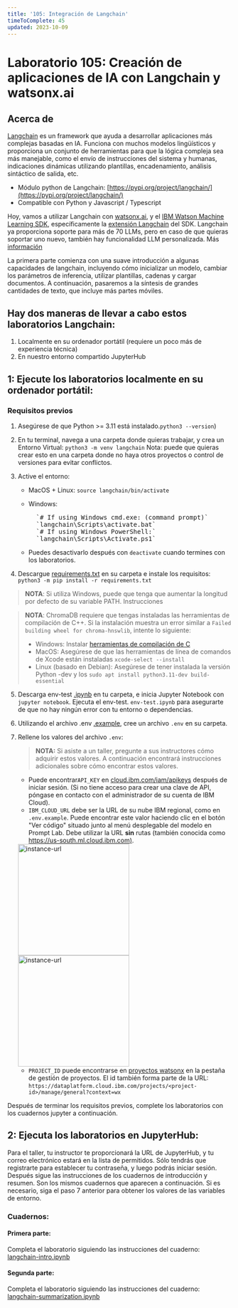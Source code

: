 ```yaml
---
title: '105: Integración de Langchain'
timeToComplete: 45
updated: 2023-10-09
---
```


# Laboratorio 105: Creación de aplicaciones de IA con Langchain y watsonx.ai

## Acerca de

[Langchain](https://docs.langchain.com/docs/) es un framework que ayuda a desarrollar aplicaciones más complejas basadas en IA. Funciona con muchos modelos lingüísticos y proporciona un conjunto de herramientas para que la lógica compleja sea más manejable, como el envío de instrucciones del sistema y humanas, indicaciones dinámicas utilizando plantillas, encadenamiento, análisis sintáctico de salida, etc.

*   Módulo python de Langchain: [https://pypi.org/project/langchain/](https://pypi.org/project/langchain/)
*   Compatible con Python y Javascript / Typescript

Hoy, vamos a utilizar Langchain con [watsonx.ai](https://www.ibm.com/products/watsonx-ai), y el [IBM Watson Machine Learning SDK](https://ibm.github.io/watson-machine-learning-sdk/), específicamente la [extensión Langchain](https://ibm.github.io/watson-machine-learning-sdk/fm_extensions.html#langchain) del SDK. Langchain ya proporciona soporte para más de 70 LLMs, pero en caso de que quieras soportar uno nuevo, también hay funcionalidad LLM personalizada. Más [información](https://python.langchain.com/docs/modules/model_io/models/llms/custom_llm)

La primera parte comienza con una suave introducción a algunas capacidades de langchain, incluyendo cómo inicializar un modelo, cambiar los parámetros de inferencia, utilizar plantillas, cadenas y cargar documentos. A continuación, pasaremos a la síntesis de grandes cantidades de texto, que incluye más partes móviles.

## Hay dos maneras de llevar a cabo estos laboratorios Langchain:

1.  Localmente en su ordenador portátil (requiere un poco más de experiencia técnica)
2.  En nuestro entorno compartido JupyterHub

## 1: Ejecute los laboratorios localmente en su ordenador portátil:

### Requisitos previos

1.  Asegúrese de que Python >= 3.11 está instalado.`python3 --version`)

2.  En tu terminal, navega a una carpeta donde quieras trabajar, y crea un Entorno Virtual: `python3 -m venv langchain` Nota: puede que quieras crear esto en una carpeta donde no haya otros proyectos o control de versiones para evitar conflictos.

3.  Active el entorno:

    *   MacOS + Linux: `source langchain/bin/activate`

    *   Windows:

        <pre>
          `# If using Windows cmd.exe: (command prompt)`
          `langchain\Scripts\activate.bat`
          `# If using Windows PowerShell:`
          `langchain\Scripts\Activate.ps1`
        </pre>

    *   Puedes desactivarlo después con `deactivate` cuando termines con los laboratorios.

4.  Descargue [requirements.txt](https://github.com/ibm-build-lab/VAD-VAR-Workshop/blob/main/content/Watsonx/WatsonxAI/105/requirements.txt) en su carpeta e instale los requisitos: `python3 -m pip install -r requirements.txt`

> **NOTA**: Si utiliza Windows, puede que tenga que aumentar la longitud por defecto de su variable PATH. Instrucciones

> **NOTA**: ChromaDB requiere que tengas instaladas las herramientas de compilación de C++. Si la instalación muestra un error similar a `Failed building wheel for chroma-hnswlib`, intente lo siguiente:
>
> *   Windows: Instalar [herramientas de compilación de C](https://visualstudio.microsoft.com/visual-cpp-build-tools/)
> *   MacOS: Asegúrese de que las herramientas de línea de comandos de Xcode están instaladas `xcode-select --install`
> *   Linux (basado en Debian): Asegúrese de tener instalada la versión Python -dev y los `sudo apt install python3.11-dev build-essential`

5.  Descarga env-test [.ipynb](https://github.com/ibm-build-lab/VAD-VAR-Workshop/blob/main/content/Watsonx/WatsonxAI/105/env-test.ipynb) en tu carpeta, e inicia Jupyter Notebook con `jupyter notebook`. Ejecuta el env-test. `env-test.ipynb` para asegurarte de que no hay ningún error con tu entorno o dependencias.

6.  Utilizando el archivo .env [.example](https://github.com/ibm-build-lab/VAD-VAR-Workshop/blob/main/content/Watsonx/WatsonxAI/105/.env.example), cree un archivo `.env` en su carpeta.

7.  Rellene los valores del archivo `.env`:

    > **NOTA:** Si asiste a un taller, pregunte a sus instructores cómo adquirir estos valores. A continuación encontrará instrucciones adicionales sobre cómo encontrar estos valores.

    *   Puede encontrar`API_KEY` en [cloud.ibm.com/iam/apikeys](https://cloud.ibm.com/iam/apikeys) después de iniciar sesión. (Si no tiene acceso para crear una clave de API, póngase en contacto con el administrador de su cuenta de IBM Cloud).
    *   `IBM_CLOUD_URL` debe ser la URL de su nube IBM regional, como en `.env.example`. Puede encontrar este valor haciendo clic en el botón "Ver código" situado junto al menú desplegable del modelo en Prompt Lab. Debe utilizar la URL **sin** rutas (también conocida como [https://us-south.ml.cloud.ibm.com)](https://us-south.ml.cloud.ibm.com).

    <img src="https://raw.githubusercontent.com/ibm-build-lab/VAD-VAR-Workshop/karsten/ws-follow-on/content/Watsonx/WatsonxAI/images/105/instance-url.png" alt="instance-url" width="250" />

    <img src="https://raw.githubusercontent.com/ibm-build-lab/VAD-VAR-Workshop/karsten/ws-follow-on/content/Watsonx/WatsonxAI/images/105/instance-url-2.png" alt="instance-url" width="250" />

    *   `PROJECT_ID` puede encontrarse en [proyectos watsonx](https://dataplatform.cloud.ibm.com/projects/?context=wx) en la pestaña de gestión de proyectos. El id también forma parte de la URL: `https://dataplatform.cloud.ibm.com/projects/<project-id>/manage/general?context=wx`

Después de terminar los requisitos previos, complete los laboratorios con los cuadernos jupyter a continuación.

## 2: Ejecuta los laboratorios en JupyterHub:

Para el taller, tu instructor te proporcionará la URL de JupyterHub, y tu correo electrónico estará en la lista de permitidos. Sólo tendrás que registrarte para establecer tu contraseña, y luego podrás iniciar sesión. Después sigue las instrucciones de los cuadernos de introducción y resumen. Son los mismos cuadernos que aparecen a continuación. Si es necesario, siga el paso 7 anterior para obtener los valores de las variables de entorno.

### Cuadernos:

#### Primera parte:

Completa el laboratorio siguiendo las instrucciones del cuaderno: [langchain-intro.ipynb](https://github.com/ibm-build-lab/VAD-VAR-Workshop/blob/main/content/Watsonx/WatsonxAI/105/langchain-intro.ipynb)

#### Segunda parte:

Completa el laboratorio siguiendo las instrucciones del cuaderno: [langchain-summarization.ipynb](https://github.com/ibm-build-lab/VAD-VAR-Workshop/blob/main/content/Watsonx/WatsonxAI/105/langchain-summarization.ipynb)
